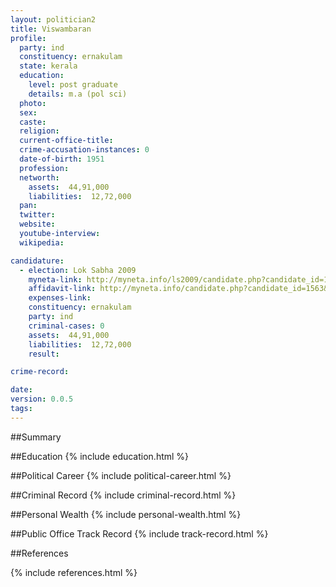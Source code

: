 ```yaml
---
layout: politician2
title: Viswambaran
profile: 
  party: ind
  constituency: ernakulam
  state: kerala
  education: 
    level: post graduate
    details: m.a (pol sci)
  photo: 
  sex: 
  caste: 
  religion: 
  current-office-title: 
  crime-accusation-instances: 0
  date-of-birth: 1951
  profession: 
  networth: 
    assets:  44,91,000
    liabilities:  12,72,000
  pan: 
  twitter: 
  website: 
  youtube-interview: 
  wikipedia: 

candidature: 
  - election: Lok Sabha 2009
    myneta-link: http://myneta.info/ls2009/candidate.php?candidate_id=1563
    affidavit-link: http://myneta.info/candidate.php?candidate_id=1563&scan=original
    expenses-link: 
    constituency: ernakulam 
    party: ind
    criminal-cases: 0
    assets:  44,91,000
    liabilities:  12,72,000
    result:  

crime-record: 

date: 
version: 0.0.5
tags: 
---
```

##Summary


##Education
{% include education.html %}


##Political Career
{% include political-career.html %}


##Criminal Record
{% include criminal-record.html %}


##Personal Wealth
{% include personal-wealth.html %}


##Public Office Track Record
{% include track-record.html %}


##References


{% include references.html %}